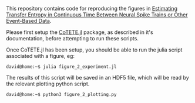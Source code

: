 This repository contains code for reproducing the figures in
[Estimating Transfer Entropy in Continuous Time Between Neural Spike Trains or Other Event-Based Data](https://doi.org/10.1101/2020.06.16.154377).

Please first setup the [CoTETE.jl](https://github.com/dpshorten/CoTETE.jl) package, as described
in it's documentation, before attempting to run these scripts.

Once CoTETE.jl has been setup, you should be able to run the julia script associated with a figure, eg:

```console
david@home:~$ julia figure_2_experiment.jl
```

The results of this script will be saved in an HDF5 file, which will be read by the relevant plotting python script.

```console
david@home:~$ python3 figure_2_plotting.py
```